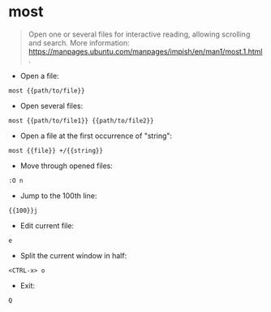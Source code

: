 # most

> Open one or several files for interactive reading, allowing scrolling and search.
> More information: <https://manpages.ubuntu.com/manpages/impish/en/man1/most.1.html>.

- Open a file:

`most {{path/to/file}}`

- Open several files:

`most {{path/to/file1}} {{path/to/file2}}`

- Open a file at the first occurrence of "string":

`most {{file}} +/{{string}}`

- Move through opened files:

`:O n`

- Jump to the 100th line:

`{{100}}j`

- Edit current file:

`e`

- Split the current window in half:

`<CTRL-x> o`

- Exit:

`Q`

